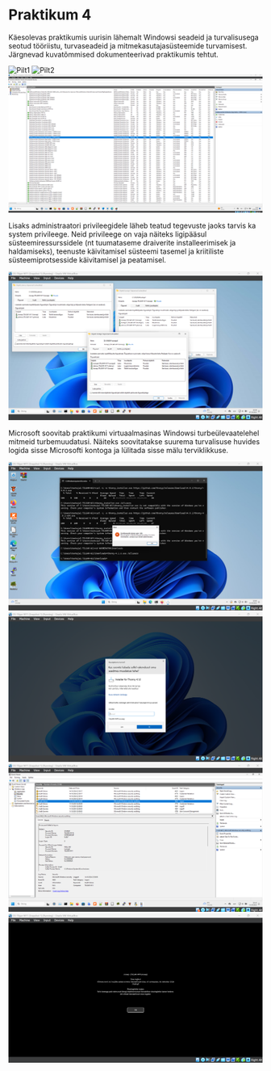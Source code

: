 # Praktikum 4
Käesolevas praktikumis uurisin lähemalt Windowsi seadeid ja turvalisusega seotud tööriistu, turvaseadeid ja mitmekasutajasüsteemide turvamisest.
Järgnevad kuvatõmmised dokumenteerivad praktikumis tehtut.

![Pilt1](https://github.com/JoosepTT/Operatsioonisysteemide_praktikumid/blob/main/Pildid/Kuvat%C3%B5mmis%202024-09-30%20121342.png?raw=true)
![Pilt2](https://github.com/JoosepTT/Operatsioonisysteemide_praktikumid/blob/main/Pildid/Kuvat%C3%B5mmis%202024-09-30%20123702.png?raw=true)
![Pilt3](https://github.com/JoosepTT/Operatsioonisysteemide_praktikumid/blob/main/Pildid/Screenshot%202024-09-30%20130234.png?raw=true)

Lisaks administraatori privileegidele läheb teatud tegevuste jaoks tarvis ka system privileege. Neid privileege on vaja näiteks ligipääsul süsteemiressurssidele (nt tuumataseme draiverite installeerimisek ja haldamiseks), teenuste käivitamisel süsteemi tasemel ja kriitiliste süsteemiprotsesside käivitamisel ja peatamisel.

![Pilt4](https://github.com/JoosepTT/Operatsioonisysteemide_praktikumid/blob/main/Pildid/Screenshot%202024-10-07%20203927.png?raw=true)

Microsoft soovitab praktikumi virtuaalmasinas Windowsi turbeülevaatelehel mitmeid turbemuudatusi. Näiteks soovitatakse suurema turvalisuse huvides logida sisse Microsofti kontoga ja lülitada sisse mälu terviklikkuse.

![Pilt5](https://github.com/JoosepTT/Operatsioonisysteemide_praktikumid/blob/main/Pildid/Screenshot%202024-10-14%20220143.png?raw=true)
![Pilt6](https://github.com/JoosepTT/Operatsioonisysteemide_praktikumid/blob/main/Pildid/Screenshot%202024-10-14%20220848.png?raw=true)
![Pilt1](https://github.com/JoosepTT/Operatsioonisysteemide_praktikumid/blob/main/Pildid/Screenshot%202024-10-14%20224221.png?raw=true)
![Pilt1](https://github.com/JoosepTT/Operatsioonisysteemide_praktikumid/blob/main/Pildid/Screenshot%202024-10-14%20231829.png?raw=true)
